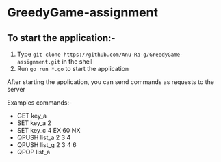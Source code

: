 # GreedyGame-assignment

## To start the application:-
1. Type `git clone https://github.com/Anu-Ra-g/GreedyGame-assignment.git` in the shell
2. Run `go run *.go` to start the application

After starting the application, you can send commands as requests to the server

Examples commands:-
- GET key_a
- SET key_a 2
- SET key_c 4 EX 60 NX
- QPUSH list_a 2 3 4
- QPUSH list_g 2 3 4 6
- QPOP list_a
